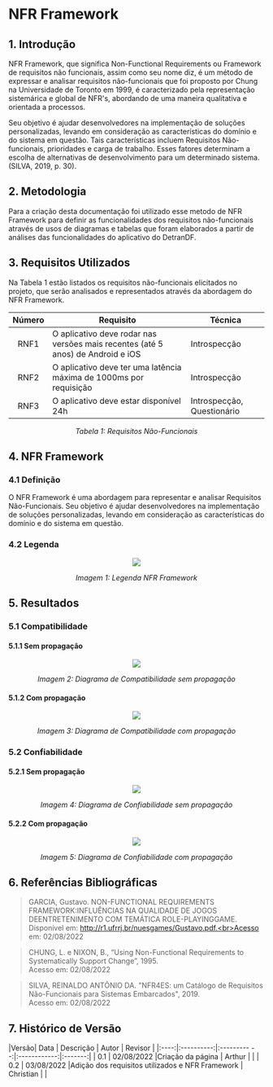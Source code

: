 # NFR Framework

## 1. Introdução
NFR Framework, que significa Non-Functional Requirements ou Framework de requisitos não funcionais, assim como seu nome diz, é um método de expressar e analisar requisitos não-funcionais que foi proposto por Chung na Universidade de Toronto em 1999, é caracterizado pela representação sistemárica e global de NFR's, abordando de uma maneira qualitativa e orientada a processos.

Seu objetivo é ajudar desenvolvedores na implementação de soluções personalizadas, levando em consideração as características do domínio e do sistema em questão. Tais características incluem Requisitos Não-funcionais, prioridades e carga de trabalho. Esses fatores determinam a escolha de alternativas de desenvolvimento para um determinado sistema.(SILVA, 2019, p. 30).

## 2. Metodologia
Para a criação desta documentação foi utilizado esse metodo de NFR Framework para definir as funcionalidades dos requisitos não-funcionais através de usos de diagramas e tabelas que foram elaborados a partir de análises das funcionalidades do aplicativo do DetranDF.

## 3. Requisitos Utilizados
Na Tabela 1 estão listados os requisitos não-funcionais elicitados no projeto, que serão analisados e representados através da abordagem do NFR Framework.

<center>

| Número     | Requisito   | Técnica    |
|:------------:|-----------------|------------|
|RNF1|O aplicativo deve rodar nas versões mais recentes (até 5 anos) de Android e iOS|Introspecção|
|RNF2|O aplicativo deve ter uma latência máxima de 1000ms por requisição             |Introspecção|
|RNF3|O aplicativo deve estar disponível 24h                                         |Introspecção, Questionário|

*Tabela 1: Requisitos Não-Funcionais*
</center>


## 4. NFR Framework

### 4.1 Definição

O NFR Framework é uma abordagem para representar e analisar Requisitos Não-Funcionais. Seu objetivo é ajudar desenvolvedores na implementação de soluções personalizadas, levando em consideração as características do domínio e do sistema em questão.

### 4.2 Legenda

<center>
<img src="..\..\images\nfr\nfr.jpeg">

*Imagem 1: Legenda NFR Framework*
</center>


## 5. Resultados

### 5.1 Compatibilidade
#### 5.1.1 Sem propagação
<center>
<img src="..\..\images\nfr\nfr.jpeg">

*Imagem 2: Diagrama de Compatibilidade sem propagação*
</center>

#### 5.1.2 Com propagação
<center>
<img src="..\..\images\nfr\nfr.jpeg">

*Imagem 3: Diagrama de Compatibilidade com propagação*
</center>

### 5.2 Confiabilidade
#### 5.2.1 Sem propagação

<center>
<img src="..\..\images\nfr\nfr.jpeg">

*Imagem 4: Diagrama de Confiabilidade sem propagação*
</center>

#### 5.2.2 Com propagação

<center>
<img src="..\..\images\nfr\nfr.jpeg">

*Imagem 5: Diagrama de Confiabilidade com propagação*
</center>

## 6. Referências Bibliográficas
> GARCIA, Gustavo. NON-FUNCTIONAL REQUIREMENTS FRAMEWORK:INFLUÊNCIAS NA QUALIDADE DE JOGOS DEENTRETENIMENTO COM TEMÁTICA ROLE-PLAYINGGAME. Disponível em: http://r1.ufrrj.br/nuesgames/Gustavo.pdf.<br>Acesso em: 02/08/2022

>CHUNG, L. e NIXON, B., “Using Non-Functional Requirements to Systematically Support Change”, 1995.<br> Acesso em: 02/08/2022

> SILVA, REINALDO ANTÔNIO DA. "NFR4ES: um Catálogo de Requisitos Não-Funcionais para Sistemas Embarcados", 2019.<br> Acesso em: 02/08/2022

## 7. Histórico de Versão

|Versão|    Data    |    Descrição         | Autor        | Revisor |
|:----:|:----------:|:---------         --:|:------------:|:-------:|
| 0.1  | 02/08/2022 |Criação da página     | Arthur       |         |
| 0.2  | 03/08/2022 |Adição dos requisitos utilizados e NFR Framework     | Christian       |         |
